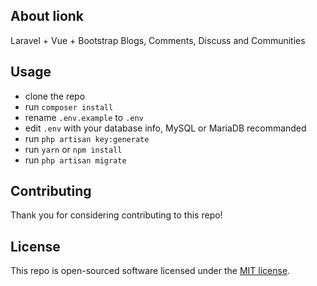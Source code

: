 ## About lionk
Laravel + Vue + Bootstrap
Blogs, Comments, Discuss and Communities

## Usage
- clone the repo
- run `composer install`
- rename `.env.example` to `.env`
- edit `.env` with your database info, MySQL or MariaDB recommanded
- run `php artisan key:generate`
- run `yarn` or `npm install`
- run `php artisan migrate`

## Contributing

Thank you for considering contributing to this repo!

## License

This repo is open-sourced software licensed under the [MIT license](https://opensource.org/licenses/MIT).
